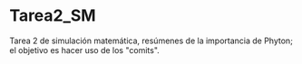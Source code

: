 # Tarea2_SM
Tarea 2 de simulación matemática, resúmenes de la importancia de Phyton; el objetivo es hacer uso de los "comits".
